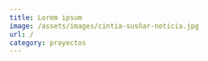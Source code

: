 ```yaml
---
title: Lorem ipsum
image: /assets/images/cintia-susñar-noticia.jpg
url: /
category: proyectos
---
```

